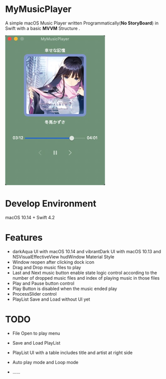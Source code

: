 # MyMusicPlayer
A simple macOS Music Player written Programmatically(**No StoryBoard**) in Swift with a basic **MVVM** Structure .

![MyMusicPlayer](./MyMusicPlayer.png)

# Develop Environment

macOS 10.14 + Swift 4.2

# Features

* darkAqua UI with macOS 10.14 and vibrantDark UI with macOS 10.13 and NSVisualEffectiveView hudWindow Material Style
* Window reopen after clicking dock icon
* Drag and Drop music files to play
* Last and Next music button enable state logic control according to the number of dropped music files and index of playing music in those files
* Play and Pause button control
* Play Button is disabled when the music ended play
* ProcessSlider control
* PlayList Save and Load without UI yet

# TODO

* File Open to play menu

* Save and Load PlayList
* PlayList UI with a table includes title and artist at right side
* Auto play mode and Loop mode
* ......
